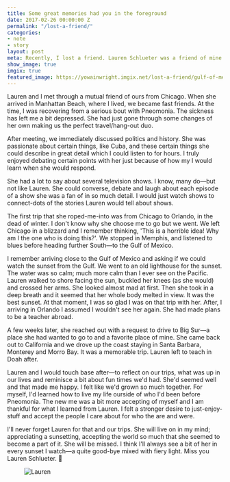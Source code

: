```yaml
---
title: Some great memories had you in the foreground
date: 2017-02-26 00:00:00 Z
permalink: "/lost-a-friend/"
categories:
- note
- story
layout: post
meta: Recently, I lost a friend. Lauren Schlueter was a friend of mine who helped me through laughter. She was a historian, a teacher and a comedian. 
show_image: true
imgix: true
featured_image: https://yowainwright.imgix.net/lost-a-friend/gulf-of-mexico.jpg
---
```


Lauren and I met through a mutual friend of ours from Chicago. When she arrived in Manhattan Beach, where I lived, we became fast friends. At the time, I was recovering from a serious bout with Pneomonia. The sickness has left me a bit depressed. She had just gone through some changes of her own making us the perfect travel/hang-out duo.

After meeting, we immediately discussed politics and history. She was passionate about certain things, like Cuba, and these certain things she could describe in great detail which I could listen to for hours. I truly enjoyed debating certain points with her just because of how my I would learn when she would respond. 

She had a lot to say about several television shows. I know, many do—but not like Lauren. She could converse, debate and laugh about each episode of a show she was a fan of in so much detail. I would just watch shows to connect-dots of the stories Lauren would tell about shows. 

The first trip that she roped-me-into was from Chicago to Orlando, in the dead of winter. I don't know why she choose me to go but we went. We left Chicago in a blizzard and I remember thinking, 'This is a horrible idea! Why am I the one who is doing this?'. We stopped in Memphis, and listened to blues before heading further South—to the Gulf of Mexico. 

I remember arriving close to the Gulf of Mexico and asking if we could watch the sunset from the Gulf. We went to an old lighthouse for the sunset. The water was so calm; much more calm than I ever see on the Pacific. Lauren walked to shore facing the sun, buckled her knees (as she would) and crossed her arms. She looked almost mad at first. Then she took in a deep breath and it seemed that her whole body melted in view. It was the best sunset. At that moment, I was so glad I was on that trip with her. After, I arriving in Orlando I assumed I wouldn't see her again. She had made plans to be a teacher abroad. 

A few weeks later, she reached out with a request to drive to Big Sur—a place she had wanted to go to and a favorite place of mine. She came back out to California and we drove up the coast staying in Santa Barbara, Monterey and Morro Bay. It was a memorable trip. Lauren left to teach in Doah after. 

Lauren and I would touch base after—to reflect on our trips, what was up in our lives and reminisce a bit about fun times we'd had. She'd seemed well and that made me happy. I felt like we'd grown so much together. For myself, I'd learned how to live my life ourside of who I'd been before Pneomonia. The new me was a bit more accepting of myself and I am thankful for what I learned from Lauren. I felt a stronger desire to just-enjoy-stuff and accept the people I care about for who the are and were. 

I'll never forget Lauren for that and our trips. She will live on in my mind; appreciating a sunsetting, accepting the world so much that she seemed to become a part of it. She will be missed. I think I'll always see a bit of her in every sunset I watch—a quite good-bye mixed with fiery light. Miss you Lauren Schlueter. 🙏

<figure>
  <img src="//yowainwright.imgix.net/lost-a-friend/gulf-of-mexico.jpg?w=800&h=800&crop=focalpoint&auto=format" alt="Lauren" />
</figure>
